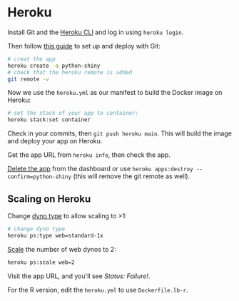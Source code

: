 # Heroku

Install Git and the [Heroku CLI](https://devcenter.heroku.com/articles/heroku-cli) and log in using `heroku login`.

Then follow [this guide](https://devcenter.heroku.com/articles/git) to set up and deploy with Git:

```bash
# creat the app
heroku create -a python-shiny
# check that the heroku remote is added
git remote -v
```

Now we use the `heroku.yml` as our manifest to build the Docker image on Heroku:

```bash
# set the stack of your app to container:
heroku stack:set container
```

Check in your commits, then `git push heroku main`. This will build the image and deploy your app on Heroku.

Get the app URL from `heroku info`, then check the app.

[Delete the app](https://help.heroku.com/LGKL6LTN/how-do-i-delete-destroy-a-heroku-application) from the dashboard or use `heroku apps:destroy --confirm=python-shiny` (this will remove the git remote as well).

## Scaling on Heroku


Change [dyno type](https://devcenter.heroku.com/articles/dyno-types) to allow scaling to >1:

```bash
# change dyno type 
heroku ps:type web=standard-1x
```

[Scale](https://devcenter.heroku.com/articles/scaling) the number of web dynos to 2:

```bash
heroku ps:scale web=2
```

Visit the app URL, and you'll see _Status: Failure!_.

For the R version, edit the `heroku.yml` to use `Dockerfile.lb-r`.
